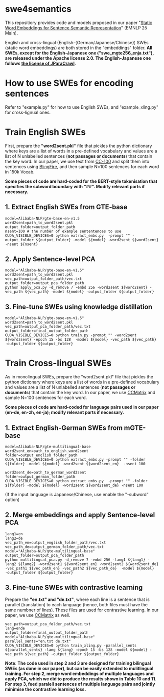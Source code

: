# swe4semantics
This repositiory provides code and models proposed in our paper "[Static Word Embeddings for Sentence Semantic Representation](https://arxiv.org/abs/2506.04624)" (EMNLP 25 Main).

English and cross-lingual (English-{German/Japanese/Chinese}) SWEs (static word embeddings) are both stored in the "embeddings" folder.  **All SWEs, except for the English-Japanese one ("swe_mgte256_enja.txt"), are released under the Apache license 2.0. The English-Japanese one follows [the license of JParaCrawl](https://www.kecl.ntt.co.jp/icl/lirg/jparacrawl/).**

# How to use SWEs for encoding sentences
Refer to "example.py" for how to use English SWEs, and "example_xling.py" for cross-lignual ones.

# Train English SWEs
First, prepare the **"word2sent.pkl"** file that pickles the python dictionary where keys are a list of words in a pre-defined vocabulary and values are a list of N unlabelled sentences (**not passages or documents**) that contain the key word. In our paper, we use text from [CC-100](https://data.statmt.org/cc-100/) and split them into sentences using [BlingFire](https://github.com/microsoft/BlingFire), and then sample N=100 sentences for each word in 150k Vocab.

**Some pieces of code are hard-coded for the BERT-style tokenisation that specifies the subword boundary with "##". Modify relevant parts if necessary.**

## 1. Extract English SWEs from GTE-base
```
model=Alibaba-NLP/gte-base-en-v1.5
word2sent=path_to_word2sent.pkl
output_folder=output_folder_path
nsent=100 # the number of example sententences to use
CUDA_VISIBLE_DEVICES=0 python extract_embs.py  -prompt "" -output_folder ${output_folder} -model ${model} -word2sent ${word2sent}  -nsent ${nsent}
```

## 2. Apply Sentence-level PCA
```
model="Alibaba-NLP/gte-base-en-v1.5"
word2sent=path_to_word2sent.pkl
vec_path=output_folder_path/vec.txt
output_folder=output_pca_folder_path
python apply_pca.py -d_remove 7 -embd 256 -word2sent ${word2sent} -vec_path ${vec_path} -model ${model} -output_folder ${output_folder} 
```

## 3. Fine-tune SWEs using knowledge distillation
```
model="Alibaba-NLP/gte-base-en-v1.5"
word2sent=path_to_word2sent.pkl
vec_path=output_pca_folder_path/vec.txt
output_folder=final_output_folder_path
CUDA_VISIBLE_DEVICES=0 python train.py -prompt "" -word2sent ${word2sent} -epoch 15 -bs 128  -model ${model} -vec_path ${vec_path} -output_folder ${output_folder}
```

# Train Cross-lingual SWEs
As in monolingual SWEs, prepare the "word2sent.pkl" file that pickles the python dictionary where keys are a list of words in a pre-defined vocabulary and values are a list of N unlabelled sentences (**not passages or documents**) that contain the key word. In our paper, we use  [CCMatrix](https://opus.nlpl.eu/CCMatrix/corpus/version/CCMatrix) and sample N=100 sentences for each word.

**Some pieces of code are hard-coded for language pairs used in our paper (en-de, en-zh, en-ja); modify relevant parts if necessary.**

## 1. Extract English-German SWEs from mGTE-base
```
model=Alibaba-NLP/gte-multilingual-base
word2sent_en=path_to_english_word2sent
folder=output_english_folder_path
CUDA_VISIBLE_DEVICES=0 python extract_embs.py -prompt "" -folder ${folder} -model ${model} -word2sent ${word2sent_en}  -nsent 100 

word2sent_de=path_to_german_word2sent
folder=output_german_folder_path
CUDA_VISIBLE_DEVICES=0 python extract_embs.py  -prompt "" -folder ${folder} -model ${model} -word2sent ${word2sent_de} -nsent 100 
```

(If the input language is Japanese/Chinese, use enable the "-subword" option)

## 2. Merge embeddings and apply Sentence-level PCA

```
lang1=en
lang2=de
vec_path_en=output_english_folder_path/vec.txt
vec_path_de=output_german_folder_path/vec.txt
model="Alibaba-NLP/gte-multilingual-base"
output_folder=output_pca_folder_path
python multilingual_pca.py -d_remove 7 -embd 256 -lang1 ${lang1} -lang2 ${lang2} -word2sent1 ${word2sent_en} -word2sent2 ${word2sent_de}  -vec_path1 ${vec_path_en} -vec_path2 ${vec_path_de}  -model ${model}  -output_folder ${output_folder}
```

## 3. Fine-tune SWEs with contrastive learning
Prepare the **"en.txt" and "de.txt"**, where each line is a sentence that is parallel (translation) to each language (hence, both files must have the same numbner of lines). These files are used for contrastive learning. In our paper, we use [CCMatrix](https://opus.nlpl.eu/CCMatrix/corpus/version/CCMatrix) as well.

```
vec_path=output_pca_folder_path/vec.txt
lang=ende
output_folder=final_output_folder_path
model="Alibaba-NLP/gte-multilingual-base"
parallel_sents="en.txt de.txt"
CUDA_VISIBLE_DEVICES=0 python train_xling.py -parallel_sents ${parallel_sents} -lang ${lang} -epoch 15 -bs 128 -model ${model} -vec_path ${vec_path} -output_folder ${output_folder}
```

**Note: The code used in step 2 and 3 are designed for training bilingual SWEs (as done in our paper), but can be easily extended to mulitlingual training. For step 2, merge word embeddings of multiple languages and apply PCA, which we did to produce the results shown in Table 10 and 11. For step 3, feed paralell sentences of multiple language pairs and jointly minimise the contrastive learning loss.**

